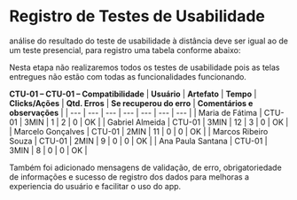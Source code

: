 # Registro de Testes de Usabilidade
 análise do resultado do teste de usabilidade à distância deve ser igual ao de um teste presencial, para registro uma tabela conforme abaixo:

Nesta etapa não realizaremos todos os testes de usabilidade pois as telas entregues não estão com todas as funcionalidades funcionando.

**CTU-01 – CTU-01 – Compatibilidade**
| **Usuário** 	| **Artefato** 	| **Tempo** | **Clicks/Ações** | **Qtd. Erros** | **Se recuperou do erro** | **Comentários e observações** |
| --- 	| --- 	| --- | ---  | --- | --- | --- |
| Maria de Fátima	| CTU-01 	| 3MIN | 1 | 2 | 0 | OK |
| Gabriel Almeida     | CTU-01 	| 3MIN | 12 | 3 | 0 | OK |
| Marcelo Gonçalves     	| CTU-01	| 2MIN | 11 | 0 | 0 | OK |
| Marcos Ribeiro Souza   	| CTU-01 	| 2MIN | 9  | 0 | 0 | OK |
| Ana Paula Santana       | CTU-01 | 3MIN | 8 | 0 | 0 | OK |



Também foi adicionado mensagens de validação, de erro, obrigatoriedade de informações e sucesso de registro dos dados para melhoras a experiencia do usuário e facilitar o uso do app. 
